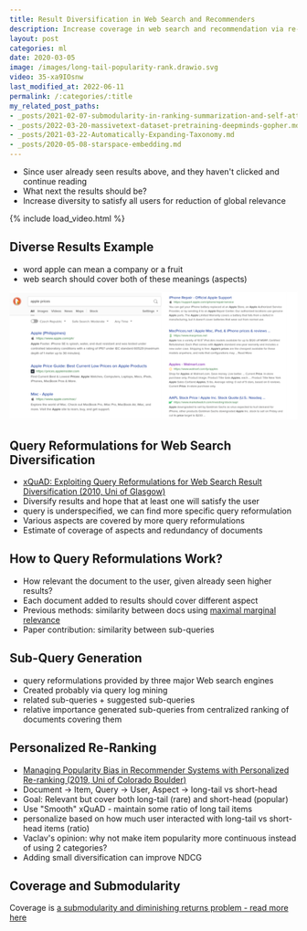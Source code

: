 ```yaml
---
title: Result Diversification in Web Search and Recommenders
description: Increase coverage in web search and recommendation via re-ranking diversification factor
layout: post
categories: ml
date: 2020-03-05
image: /images/long-tail-popularity-rank.drawio.svg
video: 35-xa9IOsnw
last_modified_at: 2022-06-11
permalink: /:categories/:title
my_related_post_paths:
- _posts/2021-02-07-submodularity-in-ranking-summarization-and-self-attention.md
- _posts/2022-03-20-massivetext-dataset-pretraining-deepminds-gopher.md
- _posts/2021-03-22-Automatically-Expanding-Taxonomy.md
- _posts/2020-05-08-starspace-embedding.md
---
```




- Since user already seen results above, and they haven't clicked and continue reading
- What next the results should be?
- Increase diversity to satisfy all users for reduction of global relevance

{% include load_video.html %}


## Diverse Results Example
- word apple can mean a company or a fruit
- web search should cover both of these meanings (aspects)

![diverse web results for word apple - a company and a fruit](/images/diverse-web-search-results-apple.png)


## Query Reformulations for Web Search Diversification
- [xQuAD: Exploiting Query Reformulations for Web Search Result Diversification (2010, Uni of Glasgow)](https://www.ra.ethz.ch/cdstore/www2010/www/p881.pdf)
- Diversify results and hope that at least one will satisfy the user
- query is underspecified, we can find more specific query reformulation
- Various aspects are covered by more query reformulations
- Estimate of coverage of aspects and redundancy of documents


## How to Query Reformulations Work?
- How relevant the document to the user, given already seen higher results?
- Each document added to results should cover different aspect
- Previous methods: similarity between docs using [maximal marginal relevance](/ml/submodularity-in-ranking-summarization-and-self-attention)
- Paper contribution: similarity between sub-queries


## Sub-Query Generation
- query reformulations provided by three major Web search engines
- Created probably via query log mining 
- related sub-queries + suggested sub-queries
- relative importance generated sub-queries from centralized ranking of documents covering them


## Personalized Re-Ranking
- [Managing Popularity Bias in Recommender Systems with Personalized Re-ranking (2019, Uni of Colorado Boulder)](https://arxiv.org/pdf/1901.07555.pdf)
- Document → Item, Query → User, Aspect → long-tail vs short-head
- Goal: Relevant but cover both long-tail (rare) and short-head (popular)
- Use "Smooth" xQuAD - maintain some ratio of long tail items
- personalize based on how much user interacted with long-tail vs short-head items (ratio)
- Vaclav's opinion: why not make item popularity more continuous instead of using 2 categories?
- Adding small diversification can improve NDCG


## Coverage and Submodularity
Coverage is [a submodularity and diminishing returns problem - read more here](/ml/submodularity-in-ranking-summarization-and-self-attention)
